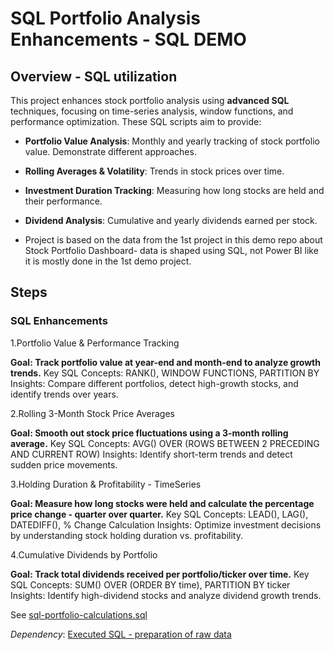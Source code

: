 
# SQL Portfolio Analysis Enhancements - SQL DEMO

## Overview -  SQL utilization

This project enhances stock portfolio analysis using **advanced SQL** techniques, focusing on time-series analysis, window functions, and performance optimization. These SQL scripts aim to provide:

- **Portfolio Value Analysis**: Monthly and yearly tracking of stock portfolio value. Demonstrate different approaches.
- **Rolling Averages & Volatility**: Trends in stock prices over time.
- **Investment Duration Tracking**: Measuring how long stocks are held and their performance.
- **Dividend Analysis**: Cumulative and yearly dividends earned per stock.

- Project is based on the data from the 1st project in this demo repo about Stock Portfolio Dashboard- data is shaped using SQL, not Power BI like it is mostly done in the 1st demo project.

## Steps

### SQL Enhancements

1️.Portfolio Value & Performance Tracking

**Goal: Track portfolio value at year-end and month-end to analyze growth trends.**
Key SQL Concepts: RANK(), WINDOW FUNCTIONS, PARTITION BY
Insights: Compare different portfolios, detect high-growth stocks, and identify trends over years.

2️.Rolling 3-Month Stock Price Averages

**Goal: Smooth out stock price fluctuations using a 3-month rolling average.**
Key SQL Concepts: AVG() OVER (ROWS BETWEEN 2 PRECEDING AND CURRENT ROW)
Insights: Identify short-term trends and detect sudden price movements.

3️.Holding Duration & Profitability - TimeSeries

**Goal: Measure how long stocks were held and calculate the percentage price change - quarter over quarter.**
Key SQL Concepts: LEAD(), LAG(), DATEDIFF(), % Change Calculation
Insights: Optimize investment decisions by understanding stock holding duration vs. profitability.

4️.Cumulative Dividends by Portfolio

**Goal: Track total dividends received per portfolio/ticker over time.**
Key SQL Concepts: SUM() OVER (ORDER BY time), PARTITION BY ticker
Insights: Identify high-dividend stocks and analyze dividend growth trends.

See [sql-portfolio-calculations.sql](https://github.com/uglydata/Data-Analysis-Projects/blob/main/03-SQL-Demos/sql-portfolio-calculations.sql)

*Dependency*:
[Executed SQL - preparation of raw data](https://github.com/uglydata/Data-Analysis-Projects/blob/main/01-Stock-Portfolio-Data-Processing-Dashboards/3_stocks_portfolio_processing.sql)

